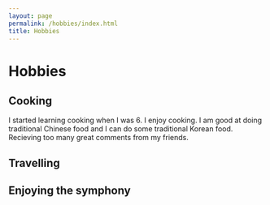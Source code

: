 ```yaml
---
layout: page
permalink: /hobbies/index.html
title: Hobbies
---
```


# Hobbies

## Cooking
I started learning cooking when I was 6. I enjoy cooking.  I am good at doing traditional Chinese food and I can do some traditional Korean food. Recieving too many great comments from my friends. 

## Travelling

## Enjoying the symphony

